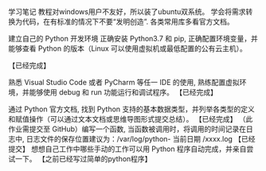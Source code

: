 学习笔记
教程对windows用户不友好，所以装了ubuntu双系统。
学会将需求转换为代码，在有标准的情况下不要“发明创造”.
各类常用库多看官方文档。


建立自己的 Python 开发环境
正确安装 Python3.7 和 pip, 正确配置环境变量，并能够查看 Python 的版本（Linux 可以使用虚拟机或最低配置的公有云主机）。

【已经完成】

熟悉 Visual Studio Code 或者 PyCharm 等任一 IDE 的使用, 熟练配置虚拟环境，并能够使用 debug 和 run 功能运行和调试程序。
【已经完成】

通过 Python 官方文档, 找到 Python 支持的基本数据类型，并列举各类型的定义和赋值操作（可以通过文本文档或思维导图形式提交总结）。
【已经完成】
（此作业需提交至 GitHub）编写一个函数, 当函数被调用时，将调用的时间记录在日志中, 日志文件的保存位置建议为：/var/log/python- 当前日期 /xxxx.log
【已经提交】
想想自己工作中哪些手动的工作可以用 Python 程序自动完成，并亲自尝试一下。
【之前已经写过简单的python程序】